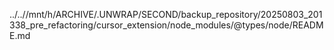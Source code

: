 ../..//mnt/h/ARCHIVE/.UNWRAP/SECOND/backup_repository/20250803_201338_pre_refactoring/cursor_extension/node_modules/@types/node/README.md